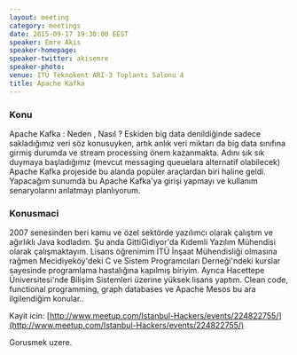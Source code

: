 ```yaml
---
layout: meeting
category: meetings
date: 2015-09-17 19:30:00 EEST
speaker: Emre Akis
speaker-homepage: 
speaker-twitter: akisemre
speaker-photo: 
venue: ITÜ Teknokent ARI-3 Toplantı Salonu 4
title: Apache Kafka
---
```


### Konu 
Apache Kafka : Neden , Nasıl ?
Eskiden big data denildiğinde  sadece sakladığımız veri söz konusuyken, artık anlık veri miktarı da big data sınıfına girmiş durumda ve stream processing önem kazanmakta. Adını sık sık duymaya başladığımız (mevcut messaging queuelara alternatif olabilecek) Apache Kafka projeside bu alanda popüler araçlardan biri haline geldi. Yapacağım sunumda bu Apache Kafka'ya girişi yapmayı ve kullanım senaryolarını anlatmayı planlıyorum.

### Konusmaci
2007 senesinden beri kamu ve özel sektörde yazılımcı olarak çalıştım ve ağırlıklı Java kodladım. Şu anda GittiGidiyor'da Kıdemli Yazılım Mühendisi olarak çalışmaktayım. Lisans öğrenimim İTÜ İnşaat Mühendisliği olmasına rağmen Mecidiyeköy'deki C ve Sistem Programcıları Derneği'ndeki kurslar sayesinde programlama hastalığına kapılmış biriyim. Ayrıca Hacettepe Üniversitesi'nde Bilişim Sistemleri üzerine yüksek lisans yaptım. Clean code, functional programming, graph databases ve Apache Mesos bu ara ilgilendiğim konular..


Kayit icin: [http://www.meetup.com/Istanbul-Hackers/events/224822755/](http://www.meetup.com/Istanbul-Hackers/events/224822755/)

Gorusmek uzere.
